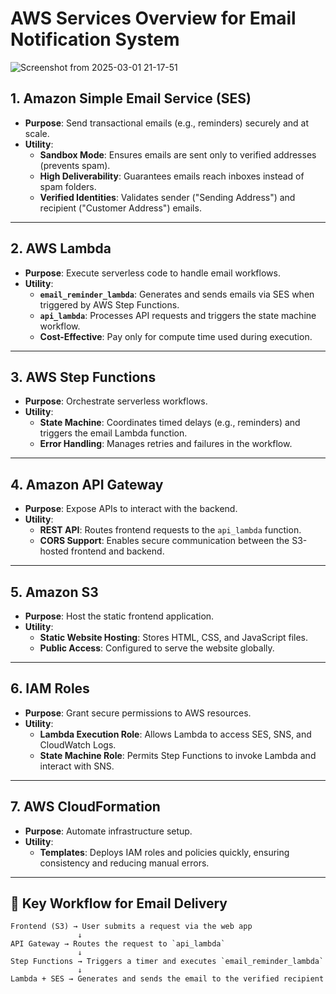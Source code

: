 # AWS Services Overview for Email Notification System
![Screenshot from 2025-03-01 21-17-51](https://github.com/user-attachments/assets/d68a284c-277c-416f-bd92-fba1ee284c58)

## 1. **Amazon Simple Email Service (SES)**
- **Purpose**: Send transactional emails (e.g., reminders) securely and at scale.  
- **Utility**:  
  - **Sandbox Mode**: Ensures emails are sent only to verified addresses (prevents spam).  
  - **High Deliverability**: Guarantees emails reach inboxes instead of spam folders.  
  - **Verified Identities**: Validates sender ("Sending Address") and recipient ("Customer Address") emails.  

---

## 2. **AWS Lambda**  
- **Purpose**: Execute serverless code to handle email workflows.  
- **Utility**:  
  - **`email_reminder_lambda`**: Generates and sends emails via SES when triggered by AWS Step Functions.  
  - **`api_lambda`**: Processes API requests and triggers the state machine workflow.  
  - **Cost-Effective**: Pay only for compute time used during execution.  

---

## 3. **AWS Step Functions**  
- **Purpose**: Orchestrate serverless workflows.  
- **Utility**:  
  - **State Machine**: Coordinates timed delays (e.g., reminders) and triggers the email Lambda function.  
  - **Error Handling**: Manages retries and failures in the workflow.  

---

## 4. **Amazon API Gateway**  
- **Purpose**: Expose APIs to interact with the backend.  
- **Utility**:  
  - **REST API**: Routes frontend requests to the `api_lambda` function.  
  - **CORS Support**: Enables secure communication between the S3-hosted frontend and backend.  

---

## 5. **Amazon S3**  
- **Purpose**: Host the static frontend application.  
- **Utility**:  
  - **Static Website Hosting**: Stores HTML, CSS, and JavaScript files.  
  - **Public Access**: Configured to serve the website globally.  

---

## 6. **IAM Roles**  
- **Purpose**: Grant secure permissions to AWS resources.  
- **Utility**:  
  - **Lambda Execution Role**: Allows Lambda to access SES, SNS, and CloudWatch Logs.  
  - **State Machine Role**: Permits Step Functions to invoke Lambda and interact with SNS.  

---

## 7. **AWS CloudFormation**  
- **Purpose**: Automate infrastructure setup.  
- **Utility**:  
  - **Templates**: Deploys IAM roles and policies quickly, ensuring consistency and reducing manual errors.  

---

## 🔑 **Key Workflow for Email Delivery**  
```plaintext
Frontend (S3) → User submits a request via the web app  
               ↓  
API Gateway → Routes the request to `api_lambda`  
               ↓  
Step Functions → Triggers a timer and executes `email_reminder_lambda`  
               ↓  
Lambda + SES → Generates and sends the email to the verified recipient  
